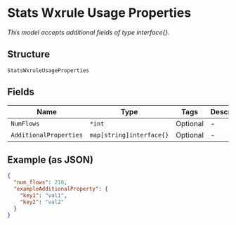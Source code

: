 
# Stats Wxrule Usage Properties

*This model accepts additional fields of type interface{}.*

## Structure

`StatsWxruleUsageProperties`

## Fields

| Name | Type | Tags | Description |
|  --- | --- | --- | --- |
| `NumFlows` | `*int` | Optional | - |
| `AdditionalProperties` | `map[string]interface{}` | Optional | - |

## Example (as JSON)

```json
{
  "num_flows": 210,
  "exampleAdditionalProperty": {
    "key1": "val1",
    "key2": "val2"
  }
}
```

